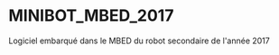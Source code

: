 MINIBOT_MBED_2017
=================

Logiciel embarqué dans le MBED du robot secondaire de l'année 2017

